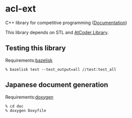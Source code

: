 # acl-ext

C++ library for competitive programming ([Documentation](https://prfss.github.io/acl-ext/))

This library depends on STL and [AtCoder Library](https://github.com/atcoder/ac-library).

## Testing this library

Requirements:[bazelisk](https://github.com/bazelbuild/bazelisk)

```
% bazelisk test --test_output=all //test:test_all
```

## Japanese document generation

Requirements:[doxygen](https://www.doxygen.nl/index.html)

```
% cd doc
% doxygen Doxyfile
```
